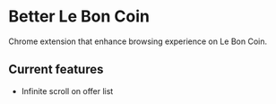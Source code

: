 # Better Le Bon Coin

Chrome extension that enhance browsing experience on Le Bon Coin.

## Current features

- Infinite scroll on offer list

